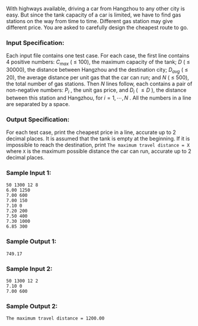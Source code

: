 <!-- Title
To Fill or Not to Fill (25)
-->
With highways available, driving a car from Hangzhou to any other city is
easy. But since the tank capacity of a car is limited, we have to find gas
stations on the way from time to time. Different gas station may give
different price. You are asked to carefully design the cheapest route to go.

### Input Specification:

Each input file contains one test case. For each case, the first line contains
4 positive numbers: $C_{max}$ ( $\le$ 100), the maximum capacity of the tank;
$D$ ( $\le$ 30000), the distance between Hangzhou and the destination city;
$D_{avg}$ ( $\le$ 20), the average distance per unit gas that the car can run;
and $N$ ( $\le$ 500), the total number of gas stations. Then $N$ lines follow,
each contains a pair of non-negative numbers: $P_i$ , the unit gas price, and
$D_i$ ( $\le D$ ), the distance between this station and Hangzhou, for
$i=1,\cdots ,N$ . All the numbers in a line are separated by a space.

### Output Specification:

For each test case, print the cheapest price in a line, accurate up to 2
decimal places. It is assumed that the tank is empty at the beginning. If it
is impossible to reach the destination, print `The maximum travel distance =
X` where `X` is the maximum possible distance the car can run, accurate up to
2 decimal places.

### Sample Input 1:

    
    
    50 1300 12 8
    6.00 1250
    7.00 600
    7.00 150
    7.10 0
    7.20 200
    7.50 400
    7.30 1000
    6.85 300
    

### Sample Output 1:

    
    
    749.17
    

### Sample Input 2:

    
    
    50 1300 12 2
    7.10 0
    7.00 600
    

### Sample Output 2:

    
    
    The maximum travel distance = 1200.00
    

